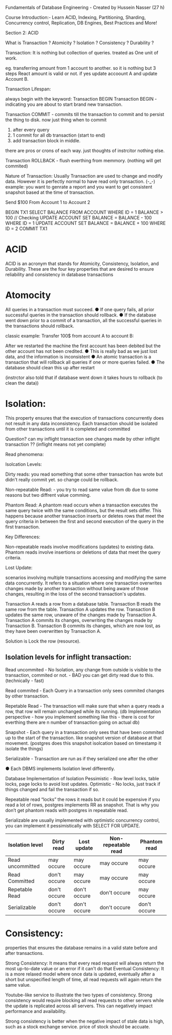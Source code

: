Fundamentals of Database Engineering - Created by Hussein Nasser (27 h)

Course Introduction:- Learn ACID, Indexing, Partitioning, Sharding, Concurrency control, Replication, DB Engines, Best Practices and More!

Section 2: ACID

What is Transaction ?
Atomicity ?
Isolation ?
Consistency ?
Durability ?

Transaction: It is nothing but collection of queries. treated as One unit of work.

eg. transferring amount from 1 account to another. 
so it is nothing but 3 steps
React amount is valid or not. if yes update accoount A and update Account B.


Transaction Lifespan:

always begin with the keyword: Transaction BEGIN
Transaction BEGIN - indicating you are about to start brand new transaction.

Transaction COMMIT - commits till the transaction to commit and to persist the thing to disk.
now just thing when to commit
1) after every query
2) 1 commit for all db transaction (start to end)
3) add transaction block in middle.

there are pros or crons of each way. just thoughts of instrcitor nothing else.

Transaction ROLLBACK - flush everthing from memmory. (nothing will get commited)

Nature of Transaction: 
Usually Transaction are used to change and modify data.
However it is perfectly normal to have read only transaction. (-_-)
example: you want to genrate a report and you want to get consistent snapshot based at the time of transaction.

Send $100 From Account 1 to Account 2 

BEGIN TX1
SELECT BALANCE FROM ACCOUNT WHERE ID = 1
BALANCE > 100    // Checking
UPDATE ACCOUNT SET BALANCE = BALANCE - 100 WHERE ID = 1
UPDATE ACCOUNT SET BALANCE = BALANCE + 100 WHERE ID = 2
COMMIT TX1

# ACID
ACID is an acronym that stands for Atomicity, Consistency, Isolation, and Durability.
These are the four key properties that are desired to ensure reliability and consistency in database transactions


# Atomocity

All queries in a transaction must succeed.
● If one query fails, all prior successful queries in the transaction
should rollback.
● If the database went down prior to a commit of a transaction,
all the successful queries in the transactions should rollback.

classic example:
Transfer 100$ from account A to account B:

After we restarted the machine the first account has been debited but the
other account has not been credited.
● This is really bad as we just lost data, and the information is inconsistent
● An atomic transaction is a transaction that will rollback all queries if one or
more queries failed.
● The database should clean this up after restart

(instrctor also told that if database went down it takes hours to rollback (to clean the data))


# Isolation:

This property ensures that the execution of transactions concurrently does not result in any data inconsistency. Each transaction should be isolated from other transactions until it is completed and committed

Question? can my inflight transaction see changes made by other inflight transaction ?? (inflight means not yet complete)

Read phenomena: 

Isolcation Levels:

Dirty reads: you read something that some other transaction has wrote but didn't really commit yet.
so change could be rollback.

Non-repeatable Read: - you try to read same value from db due to some reasons but two diffrent value comming.

Phantom Read: A phantom read occurs when a transaction executes the same query twice with the same conditions, but the result sets differ. This happens because another transaction inserts or deletes rows that meet the query criteria in between the first and second execution of the query in the first transaction.

Key Differences:

Non-repeatable reads involve modifications (updates) to existing data.
Phantom reads involve insertions or deletions of data that meet the query criteria.

Lost Update:

scenarios involving multiple transactions accessing and modifying the same data concurrently. It refers to a situation where one transaction overwrites changes made by another transaction without being aware of those changes, resulting in the loss of the second transaction's updates.

Transaction A reads a row from a database table.
Transaction B reads the same row from the table.
Transaction A updates the row.
Transaction B updates the same row, unaware of the changes made by Transaction A.
Transaction A commits its changes, overwriting the changes made by Transaction B.
Transaction B commits its changes, which are now lost, as they have been overwritten by Transaction A.

Solution is Lock the row (resource).


## Isolation levels for inflight transaction:

Read uncommited - No Isolation, any change from outside is visible to the transaction, commited or not. - BAD you can get dirty read due to this. (technically - fast)

Read commited - Each Query in a transaction only sees commited changes by other transaction.

Repetable Read - The transaction will make sure that when a query reads a row, that row will remain unchanged while its running.
(db Implementation perspective - how you implement something like this - there is cost for everthing there are n number of transaction going on actual db)

Snapshot - Each query in a transaction only sees that have been commited up to the start of the transaction. like snapshot version of database at that movement.
(postgres does this snapshot isolcation based on timestamp it isolate the things)

Serializable - Transaction are run as if they serialized one after the other

● Each DBMS implements Isolation level differently.

Database Implementation of Isolation
Pessimistic - Row level locks, table locks, page locks to avoid lost updates.
Optimistic - No locks, just track if things changed and fail the transaction if so.

Repeatable read “locks” the rows it reads but it could be expensive if you
read a lot of rows, postgres implements RR as snapshot. That is why you
don’t get phantom reads with postgres in repeatable read.

Serializable are usually implemented with optimistic concurrency control, you
can implement it pessimistically with SELECT FOR UPDATE.

| Isolation level  | Dirty read   | Lost update | Non-repeatable read | Phantom read |
|------------------|--------------|-------------|---------------------|--------------|
| Read uncommitted | may occure   | may occure  | may occure   | may occure  |
| Read Committed   | don't occure | may occure  | may occure   | may occure  |
| Repetable Read   | don't occure | don't occure| don't occure | may occure |
| Serializable     | don't occure | don't occure| don't occure | don't occure |



# Consistency:

properties that ensures the database remains in a valid state before and after transactions.

Strong Consistency: It means that every read request will always return the most up-to-date value or an error if it can't do that
Eventual Consistency: It is a more relaxed model where once data is updated, eventually after a short but unspecified length of time, all read requests will again return the same value.

Youtube-like service to illustrate the two types of consistency. Strong consistency would require blocking all read requests to other servers while the update is replicated across all servers. This can negatively impact performance and availability.

 Strong consistency is better when the negative impact of stale data is high, such as a stock exchange service.
price of stock should be accuate.

